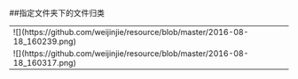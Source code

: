 ##指定文件夹下的文件归类

<table>
	<tr>
		<td>![](https://github.com/weijinjie/resource/blob/master/2016-08-18_160239.png)</td>
	<tr>
	<tr>
		<td>![](https://github.com/weijinjie/resource/blob/master/2016-08-18_160317.png)</td>
	<tr>
</table>